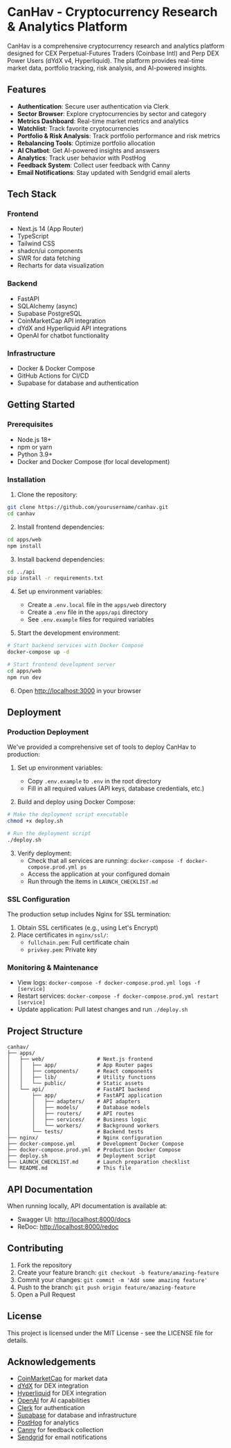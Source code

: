 # CanHav - Cryptocurrency Research & Analytics Platform

CanHav is a comprehensive cryptocurrency research and analytics platform designed for CEX Perpetual-Futures Traders (Coinbase Intl) and Perp DEX Power Users (dYdX v4, Hyperliquid). The platform provides real-time market data, portfolio tracking, risk analysis, and AI-powered insights.

## Features

- **Authentication**: Secure user authentication via Clerk
- **Sector Browser**: Explore cryptocurrencies by sector and category
- **Metrics Dashboard**: Real-time market metrics and analytics
- **Watchlist**: Track favorite cryptocurrencies
- **Portfolio & Risk Analysis**: Track portfolio performance and risk metrics
- **Rebalancing Tools**: Optimize portfolio allocation
- **AI Chatbot**: Get AI-powered insights and answers
- **Analytics**: Track user behavior with PostHog
- **Feedback System**: Collect user feedback with Canny
- **Email Notifications**: Stay updated with Sendgrid email alerts

## Tech Stack

### Frontend
- Next.js 14 (App Router)
- TypeScript
- Tailwind CSS
- shadcn/ui components
- SWR for data fetching
- Recharts for data visualization

### Backend
- FastAPI
- SQLAlchemy (async)
- Supabase PostgreSQL
- CoinMarketCap API integration
- dYdX and Hyperliquid API integrations
- OpenAI for chatbot functionality

### Infrastructure
- Docker & Docker Compose
- GitHub Actions for CI/CD
- Supabase for database and authentication

## Getting Started

### Prerequisites
- Node.js 18+
- npm or yarn
- Python 3.9+
- Docker and Docker Compose (for local development)

### Installation

1. Clone the repository:
```bash
git clone https://github.com/yourusername/canhav.git
cd canhav
```

2. Install frontend dependencies:
```bash
cd apps/web
npm install
```

3. Install backend dependencies:
```bash
cd ../api
pip install -r requirements.txt
```

4. Set up environment variables:
   - Create a `.env.local` file in the `apps/web` directory
   - Create a `.env` file in the `apps/api` directory
   - See `.env.example` files for required variables

5. Start the development environment:
```bash
# Start backend services with Docker Compose
docker-compose up -d

# Start frontend development server
cd apps/web
npm run dev
```

6. Open [http://localhost:3000](http://localhost:3000) in your browser

## Deployment

### Production Deployment

We've provided a comprehensive set of tools to deploy CanHav to production:

1. Set up environment variables:
   - Copy `.env.example` to `.env` in the root directory
   - Fill in all required values (API keys, database credentials, etc.)

2. Build and deploy using Docker Compose:
```bash
# Make the deployment script executable
chmod +x deploy.sh

# Run the deployment script
./deploy.sh
```

3. Verify deployment:
   - Check that all services are running: `docker-compose -f docker-compose.prod.yml ps`
   - Access the application at your configured domain
   - Run through the items in `LAUNCH_CHECKLIST.md`

### SSL Configuration

The production setup includes Nginx for SSL termination:

1. Obtain SSL certificates (e.g., using Let's Encrypt)
2. Place certificates in `nginx/ssl/`:
   - `fullchain.pem`: Full certificate chain
   - `privkey.pem`: Private key

### Monitoring & Maintenance

- View logs: `docker-compose -f docker-compose.prod.yml logs -f [service]`
- Restart services: `docker-compose -f docker-compose.prod.yml restart [service]`
- Update application: Pull latest changes and run `./deploy.sh`

## Project Structure

```
canhav/
├── apps/
│   ├── web/                 # Next.js frontend
│   │   ├── app/             # App Router pages
│   │   ├── components/      # React components
│   │   ├── lib/             # Utility functions
│   │   └── public/          # Static assets
│   └── api/                 # FastAPI backend
│       ├── app/             # FastAPI application
│       │   ├── adapters/    # API adapters
│       │   ├── models/      # Database models
│       │   ├── routers/     # API routes
│       │   ├── services/    # Business logic
│       │   └── workers/     # Background workers
│       └── tests/           # Backend tests
├── nginx/                   # Nginx configuration
├── docker-compose.yml       # Development Docker Compose
├── docker-compose.prod.yml  # Production Docker Compose
├── deploy.sh                # Deployment script
├── LAUNCH_CHECKLIST.md      # Launch preparation checklist
└── README.md                # This file
```

## API Documentation

When running locally, API documentation is available at:
- Swagger UI: [http://localhost:8000/docs](http://localhost:8000/docs)
- ReDoc: [http://localhost:8000/redoc](http://localhost:8000/redoc)

## Contributing

1. Fork the repository
2. Create your feature branch: `git checkout -b feature/amazing-feature`
3. Commit your changes: `git commit -m 'Add some amazing feature'`
4. Push to the branch: `git push origin feature/amazing-feature`
5. Open a Pull Request

## License

This project is licensed under the MIT License - see the LICENSE file for details.

## Acknowledgements

- [CoinMarketCap](https://coinmarketcap.com/) for market data
- [dYdX](https://dydx.exchange/) for DEX integration
- [Hyperliquid](https://hyperliquid.xyz/) for DEX integration
- [OpenAI](https://openai.com/) for AI capabilities
- [Clerk](https://clerk.dev/) for authentication
- [Supabase](https://supabase.io/) for database and infrastructure
- [PostHog](https://posthog.com/) for analytics
- [Canny](https://canny.io/) for feedback collection
- [Sendgrid](https://sendgrid.com/) for email notifications
